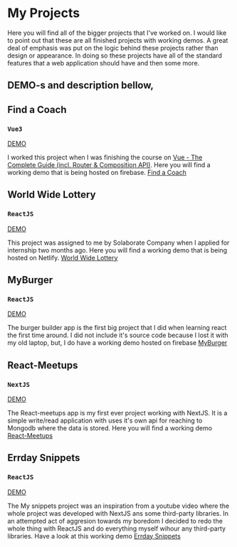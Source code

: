 # My Projects

Here you will find all of the bigger projects that I've worked on.
I would like to point out that these are all finished projects with working demos.
A great deal of emphasis was put on the logic behind these projects rather than design or appearance. In doing so these projects have all of the standard features that a web application should have and then some more.

## DEMO-s and description bellow,

## Find a Coach
### `Vue3`

[DEMO](https://vue-http-demo-49523.web.app)

I worked this project when I was finishing the course on [Vue - The Complete Guide (incl. Router & Composition API)](https://www.udemy.com/course/vuejs-2-the-complete-guide/).
Here you will find a working demo that is being hosted on firebase. [Find a Coach](https://vue-http-demo-49523.web.app) 



## World Wide Lottery
### `ReactJS`

[DEMO](https://prismatic-jelly-392d1f.netlify.app/)

This project was assigned to me by Solaborate Company when I applied for internship two months ago.
Here you will find a working demo that is being hosted on Netlify. [World Wide Lottery](https://prismatic-jelly-392d1f.netlify.app/) 




## MyBurger
### `ReactJS`

[DEMO](https://react-my-burger-cfe39.web.app/)

The burger builder app is the first big project that I did when learning react the first time around.
I did not include it's source code because I lost it with my old laptop, but, I do have a working demo hosted on firebase [MyBurger](https://react-my-burger-cfe39.web.app/)



## React-Meetups
### `NextJS`

[DEMO](https://my-projects-ashy.vercel.app/)

The React-meetups app is my first ever project working with NextJS. It is a simple write/read application with uses it's own api for reaching to Mongodb where the data is stored.
Here you will find a working demo [React-Meetups](https://my-projects-ashy.vercel.app/)



## Errday Snippets
### `ReactJS`

[DEMO](https://candid-travesseiro-2035f0.netlify.app)

The My snippets project was an inspiration from a youtube video where the whole project was developed with NextJS ans some third-party libraries. In an attempted act of aggresion towards my boredom I decided to redo the whole thing with ReactJS and do everything myself wihour any third-party libraries.
Have a look at this working demo [Errday Snippets](https://candid-travesseiro-2035f0.netlify.app)

